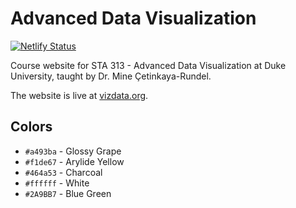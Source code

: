 # Advanced Data Visualization

[![Netlify Status](https://api.netlify.com/api/v1/badges/c4603230-bf22-492f-a51a-02cca66b3a8f/deploy-status)](https://app.netlify.com/sites/vizdata-s23/deploys)

Course website for STA 313 - Advanced Data Visualization at Duke University, taught by Dr. Mine Çetinkaya-Rundel.

The website is live at [vizdata.org](http://www.vizdata.org/).

## Colors

-   `#a493ba` - Glossy Grape
-   `#f1de67` - Arylide Yellow
-   `#464a53` - Charcoal
-   `#ffffff` - White
-   `#2A9BB7` - Blue Green

